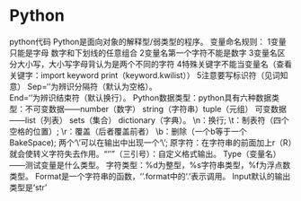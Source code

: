 # Python
python代码
Python是面向对象的解释型/弱类型的程序。
变量命名规则：
1变量只能是字母 数字和下划线的任意组合
2变量名第一个字符不能是数字
3变量名区分大小写，大小写字母背认为是两个不同的字符
4特殊关键字不能当变量名（查看关键字：import keyword print（keyword.kwilist））
5注意要写标识符（见词知意）
Sep=‘’为辨识分隔符（默认为空格）。	
End=‘’为辨识结束符（默认换行）。
Python数据类型：python具有六种数据类型：不可变数据——number（数字） string（字符串）tuple（元组） 可变数据——list（列表） sets（集合） dictionary（字典）。
\n：换行;  \t：制表符（四个空格的位置）;  \r：覆盖（后者覆盖前者） \b：删除（一个b等于一个BakeSpace); 两个‘\\’可以在输出中出现一个‘\’; 原字符：在字符串的前面加上r（R）就会使转义字符失去作用。“‘’”（三引号）：自定义格式输出。
Type（变量名）——测试变量是什么类型。
字符类型：%d为整型，%s字符串类型，%f为浮点数类型。
Format是一个字符串的函数，‘’.format中的‘.’表示调用。
Input默认的输出类型是‘str’

